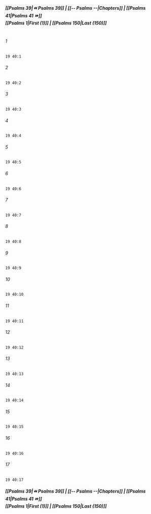 
##### **[[Psalms 39|⏪ Psalms 39]] | [[-- Psalms --|Chapters]] | [[Psalms 41|Psalms 41 ⏩]]**<br>**[[Psalms 1|First (1)]] | [[Psalms 150|Last (150)]]**<br><br>

###### 1
``` verse
19 40:1
```
###### 2
``` verse
19 40:2
```
###### 3
``` verse
19 40:3
```
###### 4
``` verse
19 40:4
```
###### 5
``` verse
19 40:5
```
###### 6
``` verse
19 40:6
```
###### 7
``` verse
19 40:7
```
###### 8
``` verse
19 40:8
```
###### 9
``` verse
19 40:9
```
###### 10
``` verse
19 40:10
```
###### 11
``` verse
19 40:11
```
###### 12
``` verse
19 40:12
```
###### 13
``` verse
19 40:13
```
###### 14
``` verse
19 40:14
```
###### 15
``` verse
19 40:15
```
###### 16
``` verse
19 40:16
```
###### 17
``` verse
19 40:17
```

##### **[[Psalms 39|⏪ Psalms 39]] | [[-- Psalms --|Chapters]] | [[Psalms 41|Psalms 41 ⏩]]**<br>**[[Psalms 1|First (1)]] | [[Psalms 150|Last (150)]]**
